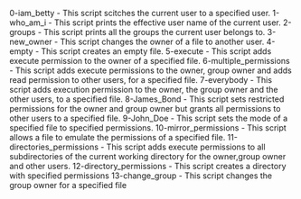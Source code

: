 0-iam_betty - This script scitches the current user to a specified user.
1-who_am_i - This script prints the effective user name of the current user.
2-groups - This script prints all the groups the current user belongs to.
3-new_owner - This script changes the owner of a file to another user.
4-empty - This script creates an empty file.
5-execute - This script adds execute permission to the owner of a specified file.
6-multiple_permissions - This script adds execute permissions to the owner, group owner and adds read permission to other users, for a specified file.
7-everybody - This script adds execution permission to the owner, the group owner and the other users, to a specified file.
8-James_Bond - This script sets restricted permissions for the owner and group owner but grants all permissions to other users to a specified file.
9-John_Doe - This script sets the mode of a specified file to specified permissions.
10-mirror_permissions - This script allows a file to emulate the permissions of a specified file.
11-directories_permissions - This script adds execute permissions to all subdirectories of the current working directory for the owner,group owner and other users.
12-directory_permissions - This script creates a directory with specified permissions
13-change_group - This script changes the group owner for a specified file
